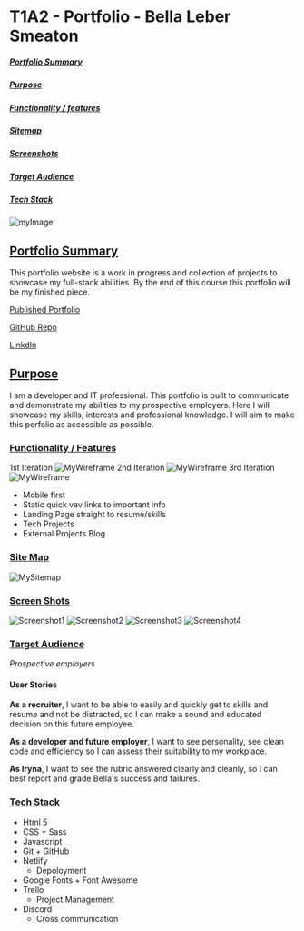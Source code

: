 # T1A2 - Portfolio - Bella Leber Smeaton

##### [Portfolio Summary](#PortfolioSummary)

##### [Purpose](#Purpose)

##### [Functionality / features](#FunctionalityFeatures)

##### [Sitemap](#Sitemap)

##### [Screenshots](#Screenshots)

##### [Target Audience](#TargetAudience)

##### [Tech Stack](#TechStack)

![myImage](https://media.giphy.com/media/XRB1uf2F9bGOA/giphy.gif)

## [Portfolio Summary](#PortfolioSummary)

This portfolio website is a work in progress and collection of projects to showcase my full-stack abilities. By the end of this course this portfolio will be my finished piece.

[Published Portfolio](https://sleepy-heisenberg-2b3192.netlify.app)

[GitHub Repo](https://github.com/leberSmeaton/portfolioT1A2)

[LinkdIn](https://www.linkedin.com/in/bella-leber-smeaton/)

## [Purpose](#Purpose)

I am a developer and IT professional. This portfolio is built to communicate and demonstrate my abilities to my prospective employers. Here I will showcase my skills, interests and professional knowledge. I will aim to make this porfolio as accessible as possible.

### [Functionality / Features](#FunctionalityFeatures)

1st Iteration
![MyWireframe]()
2nd Iteration
![MyWireframe]()
3rd Iteration
![MyWireframe]()

- Mobile first
- Static quick vav links to important info
- Landing Page straight to resume/skills
- Tech Projects
- External Projects Blog

### [Site Map](#SiteMap)

![MySitemap]()

### [Screen Shots](#ScreenShots)

![Screenshot1]()
![Screenshot2]()
![Screenshot3]()
![Screenshot4]()

### [Target Audience](#TargetAudience)

_Prospective employers_

#### User Stories

**As a recruiter**, I want to be able to easily and quickly get to skills and resume and not be distracted, so I can make a sound and educated decision on this future employee.

**As a developer and future employer**, I want to see personality, see clean code and efficiency so I can assess their suitability to my workplace.

**As Iryna**, I want to see the rubric answered clearly and cleanly, so I can best report and grade Bella's success and failures.

### [Tech Stack](#TechStack)

- Html 5
- CSS + Sass
- Javascript
- Git + GitHub
- Netlify
  - Depoloyment
- Google Fonts + Font Awesome
- Trello
  - Project Management
- Discord
  - Cross communication
